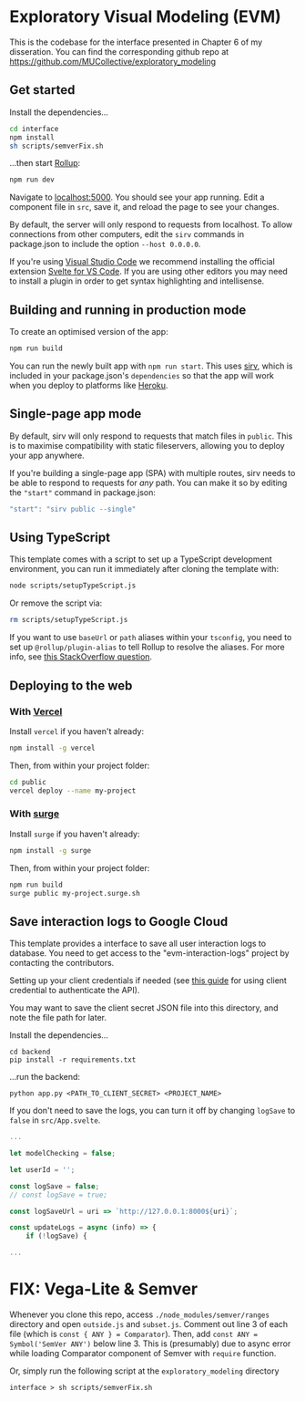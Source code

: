# Exploratory Visual Modeling (EVM)

This is the codebase for the interface presented in Chapter 6 of my disseration. 
You can find the corresponding github repo at https://github.com/MUCollective/exploratory_modeling

## Get started

Install the dependencies...

```bash
cd interface
npm install
sh scripts/semverFix.sh
```

...then start [Rollup](https://rollupjs.org):

```bash
npm run dev
```

Navigate to [localhost:5000](http://localhost:5000). You should see your app running. Edit a component file in `src`, save it, and reload the page to see your changes.

By default, the server will only respond to requests from localhost. To allow connections from other computers, edit the `sirv` commands in package.json to include the option `--host 0.0.0.0`.

If you're using [Visual Studio Code](https://code.visualstudio.com/) we recommend installing the official extension [Svelte for VS Code](https://marketplace.visualstudio.com/items?itemName=svelte.svelte-vscode). If you are using other editors you may need to install a plugin in order to get syntax highlighting and intellisense.

## Building and running in production mode

To create an optimised version of the app:

```bash
npm run build
```

You can run the newly built app with `npm run start`. This uses [sirv](https://github.com/lukeed/sirv), which is included in your package.json's `dependencies` so that the app will work when you deploy to platforms like [Heroku](https://heroku.com).


## Single-page app mode

By default, sirv will only respond to requests that match files in `public`. This is to maximise compatibility with static fileservers, allowing you to deploy your app anywhere.

If you're building a single-page app (SPA) with multiple routes, sirv needs to be able to respond to requests for *any* path. You can make it so by editing the `"start"` command in package.json:

```js
"start": "sirv public --single"
```

## Using TypeScript

This template comes with a script to set up a TypeScript development environment, you can run it immediately after cloning the template with:

```bash
node scripts/setupTypeScript.js
```

Or remove the script via:

```bash
rm scripts/setupTypeScript.js
```

If you want to use `baseUrl` or `path` aliases within your `tsconfig`, you need to set up `@rollup/plugin-alias` to tell Rollup to resolve the aliases. For more info, see [this StackOverflow question](https://stackoverflow.com/questions/63427935/setup-tsconfig-path-in-svelte).

## Deploying to the web

### With [Vercel](https://vercel.com)

Install `vercel` if you haven't already:

```bash
npm install -g vercel
```

Then, from within your project folder:

```bash
cd public
vercel deploy --name my-project
```

### With [surge](https://surge.sh/)

Install `surge` if you haven't already:

```bash
npm install -g surge
```

Then, from within your project folder:

```bash
npm run build
surge public my-project.surge.sh
```

## Save interaction logs to Google Cloud

This template provides a interface to save all user interaction logs to database. You need to get access to the "evm-interaction-logs" project by contacting the contributors.

Setting up your client credentials if needed (see [this guide](https://cloud.google.com/bigquery/docs/authentication/end-user-installed) for using client credential to authenticate the API).

You may want to save the client secret JSON file into this directory, and note the file path for later.

Install the dependencies...

```shell
cd backend
pip install -r requirements.txt
```

...run the backend:

```shell
python app.py <PATH_TO_CLIENT_SECRET> <PROJECT_NAME>
```

If you don't need to save the logs, you can turn it off by changing `logSave` to `false` in `src/App.svelte`.

```javascript
...

let modelChecking = false;

let userId = '';

const logSave = false;
// const logSave = true;

const logSaveUrl = uri => `http://127.0.0.1:8000${uri}`;

const updateLogs = async (info) => {
    if (!logSave) {

...
```

# FIX: Vega-Lite & Semver
Whenever you clone this repo, access `./node_modules/semver/ranges` directory and open `outside.js` and `subset.js`.
Comment out line 3 of each file (which is `const { ANY } = Comparator`).
Then, add `const ANY = Symbol('SemVer ANY')` below line 3.
This is (presumably) due to async error while loading Comparator component of Semver with `require` function.

Or, simply run the following script at the `exploratory_modeling` directory
```
interface > sh scripts/semverFix.sh
```